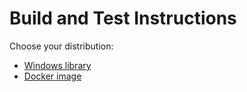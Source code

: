 # Build and Test Instructions

Choose your distribution:

* [Windows library](build/windows/build.md)
* [Docker image](build/docker/build.md)

